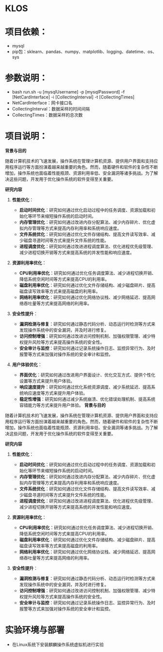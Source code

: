 # KLOS
# 项目依赖：
  - mysql
  - pip包：sklearn、pandas、numpy、matplotlib、logging、datetime、os、sys
# 参数说明：
  -    bash run.sh -u [mysqlUsername] -p [mysqlPassword] -f [NetCardInterface] -i [CollectingInterval] -t [CollectingTimes]
  -    NetCardInterface：网卡接口名
  -    CollectingInterval：数据采样的时间间隔
  -    CollectingTimes：数据采样的总次数
# 项目说明：
  **背景与目的**
  
  随着计算机技术的飞速发展，操作系统在管理计算机资源、提供用户界面和支持应用程序运行等方面扮演着越来越重要的角色。然而，随着硬件和软件的复杂性不断增加，操作系统也面临着性能瓶颈、资源利用率低、安全漏洞等诸多挑战。为了解决这些问题，开发用于优化操作系统的软件变得至关重要。
  
  **研究内容**
  
  1.  **性能优化**：
  
      *   **启动时间优化**：研究如何通过优化启动过程中的任务调度、资源加载和初始化等环节来缩短操作系统的启动时间。
      *   **内存管理优化**：研究如何通过改进内存分配算法、减少内存碎片、优化虚拟内存管理等方式来提高内存利用率和系统响应速度。
      *   **文件系统优化**：研究如何通过优化文件存储结构、提高文件读写效率、减少磁盘寻道时间等方式来提升文件系统的性能。
      *   **进程调度优化**：研究如何通过改进进程调度算法、优化进程优先级管理、减少进程切换开销等方式来提高系统的并发性能和响应速度。
  
  2.  **资源利用率优化**：
  
      *   **CPU利用率优化**：研究如何通过优化任务调度算法、减少进程切换开销、降低系统空闲时间等方式来提高CPU的利用率。
      *   **磁盘利用率优化**：研究如何通过优化文件存储结构、减少磁盘碎片、提高磁盘读写效率等方式来提高磁盘的利用率。
      *   **网络利用率优化**：研究如何通过优化网络协议栈、减少网络延迟、提高网络吞吐量等方式来提高网络的利用率。
  
  3.  **安全性提升**：
  
      *   **漏洞检测与修复**：研究如何通过静态代码分析、动态运行时检测等方式来发现操作系统中的安全漏洞，并及时进行修复。
      *   **访问控制增强**：研究如何通过改进访问控制机制、加强权限管理、减少特权提升风险等方式来提高操作系统的安全性。
      *   **安全审计与监控**：研究如何通过记录系统操作日志、监控异常行为、及时报警等方式来加强对操作系统的安全审计和监控。
  
  4.  **用户体验优化**：
  
      *   **界面优化**：研究如何通过改进用户界面设计、优化交互方式、提供个性化设置等方式来提升用户体验。
      *   **响应速度提升**：研究如何通过优化系统资源调度、减少系统延迟、提高系统响应速度等方式来提升用户体验。
      *   **稳定性增强**：研究如何通过减少系统崩溃、优化错误处理机制、提高系统容错能力等方式来提升用户体验。
  **背景与目的**

随着计算机技术的飞速发展，操作系统在管理计算机资源、提供用户界面和支持应用程序运行等方面扮演着越来越重要的角色。然而，随着硬件和软件的复杂性不断增加，操作系统也面临着性能瓶颈、资源利用率低、安全漏洞等诸多挑战。为了解决这些问题，开发用于优化操作系统的软件变得至关重要。

**研究内容**

1.  **性能优化**：

    *   **启动时间优化**：研究如何通过优化启动过程中的任务调度、资源加载和初始化等环节来缩短操作系统的启动时间。
    *   **内存管理优化**：研究如何通过改进内存分配算法、减少内存碎片、优化虚拟内存管理等方式来提高内存利用率和系统响应速度。
    *   **文件系统优化**：研究如何通过优化文件存储结构、提高文件读写效率、减少磁盘寻道时间等方式来提升文件系统的性能。
    *   **进程调度优化**：研究如何通过改进进程调度算法、优化进程优先级管理、减少进程切换开销等方式来提高系统的并发性能和响应速度。

2.  **资源利用率优化**：

    *   **CPU利用率优化**：研究如何通过优化任务调度算法、减少进程切换开销、降低系统空闲时间等方式来提高CPU的利用率。
    *   **磁盘利用率优化**：研究如何通过优化文件存储结构、减少磁盘碎片、提高磁盘读写效率等方式来提高磁盘的利用率。
    *   **网络利用率优化**：研究如何通过优化网络协议栈、减少网络延迟、提高网络吞吐量等方式来提高网络的利用率。

3.  **安全性提升**：

    *   **漏洞检测与修复**：研究如何通过静态代码分析、动态运行时检测等方式来发现操作系统中的安全漏洞，并及时进行修复。
    *   **访问控制增强**：研究如何通过改进访问控制机制、加强权限管理、减少特权提升风险等方式来提高操作系统的安全性。
    *   **安全审计与监控**：研究如何通过记录系统操作日志、监控异常行为、及时报警等方式来加强对操作系统的安全审计和监控。

# 实验环境与部署
  - 在Linux系统下安装麒麟操作系统虚拟机进行实验


